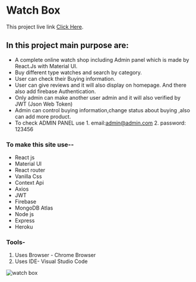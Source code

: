 # Watch Box

This project live link [Click Here](https://watch-box-eb445.web.app/).

## In this project main purpose are:

* A complete online watch shop including Admin panel which is made by React.Js with Material UI. 
* Buy different type watches and search by category.
* User can check their Buying information.
* User can give reviews and it will also display on homepage. And there also add firebase Authentication.
* Only admin can make another user admin and it will also verified by JWT (Json Web Token)
* Admin can control buying information,change status about buying ,also can add more product.
* To check ADMIN PANEL use 1. email:admin@admin.com
                           2. password: 123456
### To make this site use--
* React js
* Material UI
* React router
* Vanilla Css
* Context Api
* Axios
* JWT
* Firebase
* MongoDB Atlas
* Node js
* Express
* Heroku

### Tools-
1. Uses Browser - Chrome Browser
2. Uses IDE- Visual Studio Code


![watch box](https://user-images.githubusercontent.com/83487057/141824799-1a63c7cc-3bdf-4d85-9133-37e7ba395c97.png)
